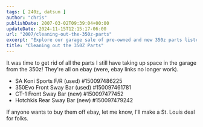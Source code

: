 ```yaml
---
tags: [ 240z, datsun ]
author: "chris"
publishDate: 2007-03-02T09:39:04+00:00
updateDate: 2024-11-15T12:15:17-06:00
url: "2007/cleaning-out-the-350z-parts"
excerpt: "Explore our garage sale of pre-owned and new 350z parts listed on eBay! Contact us for special St. Louis deals."
title: "Cleaning out the 350Z Parts"
---
```


It was time to get rid of all the parts I still have taking up space in the garage from the 350z! They're all on ebay (were, ebay links no longer work). 


- SA Koni Sports F/R (used) #150097486225
- 350Evo Front Sway Bar (used) #150097461781
- CT-1 Front Sway Bar (new) #150097477452
- Hotchkis Rear Sway Bar (new) #150097479242


If anyone wants to buy them off ebay, let me know, I'll make a St. Louis deal for folks.
